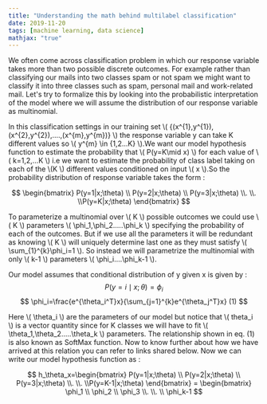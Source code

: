 ```yaml
---
title: "Understanding the math behind multilabel classification"
date: 2019-11-20
tags: [machine learning, data science]
mathjax: "true"
---
```


We often come across classification problem in which our response variable takes more than two possible discrete outcomes. For example rather than classifying our mails into two classes spam or not spam we might want to classify it into three classes such as spam, personal mail and work-related mail.
Let's try to formalize this by looking into the probabilistic interpretation of the model where we will assume the distribution of our response variable as multinomial.

In this classification settings in our training set \\( {(x^{1},y^{1}),(x^{2},y^{2}),....,(x^{m},y^{m})} \\) the response variable y can take K different values so \\( y^{m} \in {1,2...K} \\).We want our model hypothesis function to estimate the probability that \\( P(y=K\mid x) \\) for each value of \\( k=1,2,...K \\) i.e we want to estimate the probability of class label taking on each of the \\(K \\) different values conditioned on input \\( x \\).So the probability distribution of response variable takes the form :

$$
\begin{bmatrix} P(y=1|x;\theta)
\\ P(y=2|x;\theta)
\\ P(y=3|x;\theta)
\\.
\\.
\\P(y=K|x;\theta)
\end{bmatrix}
$$

To parameterize a multinomial over \\( K \\) possible outcomes we could use \\( K \\) parameters \\( \phi_1,\phi_2.....\phi_k \\) specifying the probability of each of the outcomes. But if we use all the parameters it will be redundant as knowing \\( K \\) will uniquely determine last one as they must satisfy \\( \sum_{1}^{k}\phi_i=1 \\). So instead we will parametrize the multinomial with only \\( k-1 \\) parameters \\( \phi_i....\phi_k-1 \\).

Our model assumes that conditional distribution of y given x is given by :
$$
P(y=i\mid x;\theta)=\phi_i
$$
$$
\phi_i=\frac{e^{\theta_i^T}x}{\sum_{j=1}^{k}e^{\theta_j^T}x} (1)
$$

Here \\( \theta_i \\) are the parameters of our model but notice that \\( theta_i \\) is a vector quantity since for K classes we will have to fit \\( \theta_1,\theta_2.....\theta_k \\) parameters. The relationship shown in eq. (1) is also known as SoftMax function. Now to know further about how we have arrived at this relation you can refer to links shared below. Now we can write our model hypothesis function as :

$$
h_\theta_x=\begin{bmatrix} P(y=1|x;\theta)
\\ P(y=2|x;\theta)
\\ P(y=3|x;\theta)
\\.
\\.
\\P(y=K-1|x;\theta)
\end{bmatrix} = \begin{bmatrix} \phi_1
\\ \phi_2
\\ \phi_3
\\.
\\.
\\ \phi_k-1
$$
